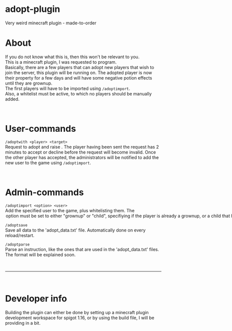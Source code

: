 # adopt-plugin
Very weird minecraft plugin - made-to-order

# About  
If you do not know what this is, then this won't be relevant to you.  
This is a minecraft plugin, I was requested to program.  
Basically, there are a few players that can adopt new players that wish to join the server, this plugin will be running on. The adopted player is now their property for a few days and will have some negative potion effects until they are grownup.  
The first players will have to be imported using `/adoptimport`.  
Also, a whitelist must be active, to which no players should be manually added.  

<br>

# User-commands  
`/adoptwith <player> <target>`  
Request <player> to adopt and raise <target>. The player having been sent the request has 2 minutes to accept or decline before the request will become invalid. Once the other player has accepted, the administrators will be notified to add the new user to the game using `/adoptimport`.  

<br>

# Admin-commands  
`/adoptimport <option> <user>`  
Add the specified user to the game, plus whitelisting them. The <option> option must be set to either "grownup" or "child", specifiying if the player is already a grownup, or a child that has been adopted.  

`/adoptsave`  
Save all data to the 'adopt_data.txt' file. Automatically done on every reload/restart.  

`/adoptparse`  
Parse an instruction, like the ones that are used in the 'adopt_data.txt' files. The format will be explained soon.

<br>

---

<br>

# Developer info  
Building the plugin can either be done by setting up a minecraft plugin development workspace for spigot 1.16, or by using the build file, I will be providing in a bit.  
